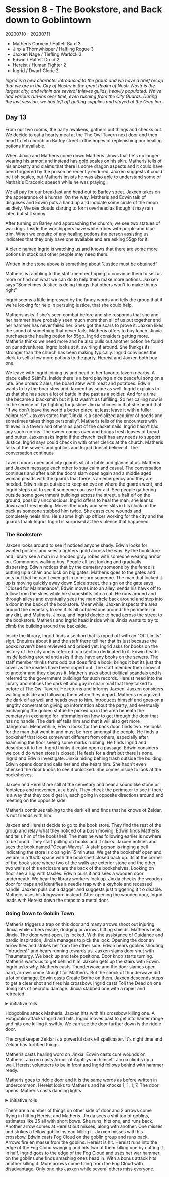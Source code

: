 # Session 8 - The Bookstore, and Back down to Goblintown

20230710 - 20230711
- Matheris Corvein / Halfelf Bard 3
- Jinxia Thornwhisper / Halfling Rogue 3
- Jaxxen Nage / Tiefling Warlock 3
- Edwin / Halfelf Druid 2
- Hereist / Human Fighter 2
- Ingrid / Dwarf Cleric 2

<i>Ingrid is a new character introduced to the group and we have a brief recap that we are in the City of Nostry in the great Realm of Nostr. Nostr is the largest city, and within are several thieves guilds, heavily populated. We've had various run-ins over time, even running from the City Guards. During the last session, we had left off getting supplies and stayed at the Oreo Inn.</i>

## Day 13

From our two rooms, the party awakens, gathers out things and checks out. We decide to eat a hearty meal at the The Owl Tavern next door and then head to teh church on Barley street in the hopes of replenishing our healing potions if available.

When Jinxia and Matheris come down Matheris shows that he's no longer wearing his armor, and instead has gold scales on his skin. Matheris tells of his ancestry and claims that there is some dragon aspects and it could have been triggered by the poison he recently endured.  Jaxxen suggests it could be fish scales, but Matheris insists he was also able to understand some of Nathair's Draconic speech while he was praying.

We all pay for our breakfast and head out to Barley street. Jaxxen takes on the appearance of a human. On the way, Matheris and Edwin talk of disguises and Edwin puts a hand up and indicate some circle of the moon as diety. We see clouds starting to form overhead as though it may rain later, but still sunny.

After turning on Barley and approaching the church, we see two statues of war dogs. Inside the worshippers have white robes with purple and blue trim. When we enquire of any healing potions the person assisting us indicates that they only have one available and are asking 55gp for it.

A cleric named Ingrid is watching us and knows that there are some more potions in stock but other people may need them.  

Written in the stone above is something about "Justice must be obtained"

Matheris is rambling to the staff member hoping to convince them to sell us more or find out what we can do to help them make more potions.  Jaxxen says "Sometimes Justice is doing things that others won't to make things right"

Ingrid seems a little impressed by the fancy words and tells the group that if we're looking for help in persuing justice, that she could help.

Matheris asks if she's seen combat before and she responds that she and her hammer have probably seen much more then all of us put together and her hammer has never failed her. Shes got the scars to prove it.  Jaxxen likes the sound of something that never fails.  Matheris offers to buy lunch.  Jinxia purchases the healing potion for 55gp. Ingrid considers getting more. Matheris thinks we need more and he also pulls out another potion he found on our adventures. Ingrid looks at it, swirling it around. She thinkgs its stronger than the church has been making typically.  Ingrid convinces the clerk to sell a few more potions to the party. Hereist and Jaxxen both buy one.

We leave with Ingrid joining us and head to her favorite tavern nearby. A place called Séimí's. Inside there is a bard playing a nice peaceful song on a lute. She orders 2 ales, the board stew with meat and potatoes. Edwin wants to try the boar stew and Jaxxen has some as well.  Ingrid explains to us that she has seen a lot of battle in the past as a soldier. And for a time she became a blacksmith but it just wasn't as fulfilling. So her calling now is in the service of Tyr fighting for justice.  Jinxia chimes in that she heard that "If we don't leave the world a better place, at least leave it with a fuller coinpurse".  Jaxxen states that "Jinxia is a specialized acquirer of goods and sometimes takes things personally". Matheris tells of the encounters with thieves in a tavern and others as part of the casket nails. Ingrid hasn't had any such run-ins.  The owner comes over and brings fresh loaves of bread and butter.  Jaxxen asks Ingrid if the church itself has any needs to support Justice. Ingrid says could check in with other clerics at the church. Matheris talks of the sewers and goblins and Ingrid doesnt believe it.  The conversation continues

Tavern doors open and city guards sit at a table and glance at us. Matheris and Jaxxen message each other to stay calm and casual. The conversation continues and after a bit the doors slam open again and a middle aged woman pleads with the guards that there is an emergency and they are needed.  Edwin steps outside to keep an eye on where the guards went, and Ingrid steps out to see if someone can use her aid. See people gathering outside some government buildings across the street, a half elf on the ground, possibly unconscious.  Ingrid offers to heal the man, she leanss down and tries healing. Moves the body and sees slits in his cloak on the back as someone stabbed him twice. She casts cure wounds and completely heals him. He's some high up officer working for the city and the guards thank Ingrid. Ingrid is surprised at the violence that happened. 

### The Bookstore

Jaxxen looks around to see if noticed anyone shady. Edwin looks for wanted posters and sees a fighters guild across the way.  By the bookstore and library see a man in a hooded gray robes with someone wearing armor on. Commoners walking buy. People all just looking and gradually dispersing. Edwin notices that by the cemetary someone by the fence is putting up a chain and lock on big gates. Matheris goes to the gates and acts out that he can't even get in to mourn someone. The man that locked it up is moving quickly away down Spice street. the sign on the gate says "Closed for Maintenance". Edwin moves into an alley, sends his hawk off to follow from the skies while he shapeshifts into a cat. He runs around and through alleys and eventually sees the man circle back around and step into a door in the back of the bookstore.  Meanwhile, Jaxxen inspects the area around the cemetary to see if its all cobblestone around the perimeter or any dirt, and Matheris, Jinxia, and Ingrid decide to head across the street to the bookstore. Matheris and Ingrid head inside while Jinxia wants to try to climb the building around the backside.

Inside the library, Ingrid finds a section that is roped off with an "Off Limits" sign. Enquires about it and the staff there tell her that its just because the books haven't been reviewed and priced yet. Ingrid asks for books on the history of the city and is referred to a section dedicated to it. Edwin heads inside looking around and asks if they have any books on the sewers. The staff member thinks thats odd but does find a book, brings it but its just the cover as the insides have been ripped out. The staff member then shows it to anotehr and they discuss it. Matheris asks about political scandals and is referred to the government buildings for such records.  Hereist head into the library and notices the dark elf and guy in chain mail that they talked to before at The Owl Tavern. He returns and informs Jaxxen. Jaxxen considers waiting outside and following them when they depart.  Matheris recognized the dark elf as well and heads over to him. Introduces himself and goes on a lengthy conversation giving up information about the party, and eventually exchanging the golden statue he picked up in the area beneath the cemetary in exchange for information on how to get through the door that has no handle. The dark elf tells him and that it will also get more dangerous.  Meanwhhile, Edwin looks for the back door, finds two. He looks for the man that went in and must be here amongst the people. He finds a bookshelf that looks somewhat different from others, especially after examining the floor seeing some marks rubbing. He finds Ingrid and describes it to her. Ingrid thinks it could open a passage. Edwin considers we could do when store is closed. He feels for a draft but there is none. Ingrid and Edwin investigate. Jinxia hiding behing trash outside the building. Edwin opens door and calls her and she hears him. She hadn't even checked the door knobs to see if unlocked. She comes inside to look at the bookshelves.

Jaxxen and Hereist are still at the cemetary and hear a sound like stone or footsteps and movement at a bush. They check the perimeter to see if there is a way that they could get in, each going in opposite directions around and meeting on the opposite side.

Matheris continues talking to the dark elf and finds that he knows of Zeldar. Is not friends with him.

Jaxxen and Hereist decide to go to the book store. They find the rest of the group and relay what they noticed of a bush moving. Edwin finds Matheris and tells him of the bookshelf. The man he was following earlier is nowhere to be found.  They start pulling on books and it clicks. Jaxxen notices and sees the book named "Ocean Waves". A staff person is ringing a bell indicating the store is closing in 15 minutes. We get the bookshelf open and we are in a 10x10 space with the bookshelf closed back up. Its at the corner of the book store where two of the walls are exterior stone and the other two walls of this enclosure are the back of the bookshelves. Looking on floor see a rug with tassles. Edwin pulls it and sees a wooden door underneath.  We hear the library workers lock up. Jinxia checks the wooden door for traps and identifies a needle trap with a keyhole and recessed handle. Jaxxen pulls out a dagger and suggests just triggering it t o disable. Matheris uses his longsword instead.   After opening the wooden door, Ingrid leads with Hereist down the steps to a metal door.

### Going Down to Goblin Town

Matheris triggers a trap on this door and many arrows shoot out injuring Jinxia while others evade, dodging or arrows hitting shields. Matheris heals Jinxia.  The door wont open. Its locked. With the assistance of Guidance and bardic inspiration, Jinxia manages to pick the lock. Opening the door an arrow flies and strikes her from the other side. Edwin hears goblins shouting "Intruders!" and hears running towards us. Jaxxen slams door shut with Thaumaturgy. We back up and take positions. Door knob starts turning. Matheris wants us to get behind him. Jaxxen gets up the stairs with Edwin. Ingrid asks why. Matheris casts Thunderwave and the door slames open hard, arrows come straight for Matheris. But the shock of thunderwave did a lot of damage.  Edwin casts Create Bofire on them. Jaxxen descends steps to get a clear shot and fires his crossbow. Ingrid casts Toll the Dead on one doing lots of necrotic damage.  Jinxia stabbed one with a rapier and retreated.

<details>
  <summary>initiative rolls</summary>
  <ul>
    <li>Jaxxen: 17</li>
    <li>Jinxia: 9</li>
    <li>Matheris: 8</li>
    <li>Ingrid: 6</li>
    <li>Edwin: 6</li>
  </ul>
</details>

Hobgoblins attack Matheris. Jaxxen hits with his crossbow killing one. A Hobgoblin attacks Ingrid and hits. Ingrid moves past to get into hamer range and hits one killing it swiftly.  We can see the door further down is the riddle door.  

The cryptkeeper Zeldar is a powerful dark elf spellcaster. It's night time and Zeldar has fortified things.

Matheris casts healing word on Jinxia. Edwin casts cure wounds on Matheris.  Jaxxen casts Armor of Agathys on himself. Jinxia climbs up a wall. Hereist volunteers to be in front and Ingrid follows behind with hammer ready.

Matheris goes to riddle door and it is the same words as before written in undercommon.  Hereist looks to Matheris and he knocks 1, 1, 1, 7. The door opens.  Matheris casts dancing lights

<details>
  <summary>initiative rolls</summary>
  <ul>
    <li>Edwin: 20</li>
    <li>Jaxxen: 19</li>
    <li>Jinxia: 18</li>
    <li>Hereist: 17</li>
    <li>Ingrid: 11</li>
    <li>Matheris: 4</li>
  </ul>
</details>

There are a number of things on other side of door and 2 arrows come flying in hitting Hereist and Matheris. Jinxia sees a shit ton of goblins, estimates like 25 all with short bows. She runs, hits one, and runs back. Another arrow comes at Hereist but misses, along with another. One misses and strikes a fellow goblin instead killing it. Jaxxen misses with his crossbow. Edwin casts Fog Cloud on the goblin group and runs back. Arrows fire en masse from the goblins. Hereist is hit. Hereist runs into the edge of the Fog Cloud swinging and hits two of them killing one by cutting it in half. Ingrid goes to the edge of the Fog Cloud and uses her war hammer on the goblins she finds smashing ones head in. With a bonus attack hits another killing it.  More arrows come firing from the Fog Cloud with disadvantage. Only one hits Jaxxen while several others miss everyone.
